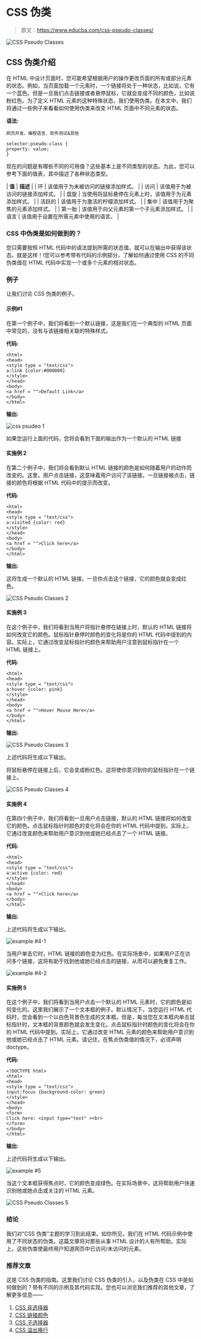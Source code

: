 # CSS 伪类

> 原文：<https://www.educba.com/css-pseudo-classes/>

![CSS Pseudo Classes](img/ca58cc211aceff7a33c29f92dbe1d3d9.png)



## CSS 伪类介绍

在 HTML 中设计页面时，您可能希望根据用户的操作更改页面的所有或部分元素的状态。例如，当页面加载一个元素时，一个链接将处于一种状态，比如说，它有一个蓝色。但是一旦我们点击链接或者悬停鼠标，它就会变成不同的颜色，比如说粉红色。为了定义 HTML 元素的这种特殊状态，我们使用伪类。在本文中，我们将通过一些例子来看看如何使用伪类来改变 HTML 页面中不同元素的状态。

**语法:**

<small>网页开发、编程语言、软件测试&其他</small>

```
selector:pseudo-class {
property: value;
}
```

现在的问题是有哪些不同的可用值？这些基本上是不同类型的状态。为此，您可以参考下面的值表，其中描述了各种状态类型。

| **值** | **描述** |
| 环 | 该值用于为未被访问的链接添加样式。 |
| 访问 | 该值用于为被访问的链接添加样式。 |
| 盘旋 | 当使用将鼠标悬停在元素上时，该值用于为元素添加样式。 |
| 活跃的 | 该值用于为激活的柠檬添加样式。 |
| 集中 | 该值用于为聚焦的元素添加样式。 |
| 第一胎 | 该值用于向父元素的第一个子元素添加样式。 |
| 语言 | 该值用于设置在所需元素中使用的语言。 |

### CSS 中伪类是如何做到的？

您只需要按照 HTML 代码中的语法提到所需的状态值，就可以在输出中获得该状态。就是这样！!您可以参考带有代码的示例部分，了解如何通过使用 CSS 的不同伪类值在 HTML 代码中实现一个或多个元素的相对状态。

### 例子

让我们讨论 CSS 伪类的例子。

#### 示例#1

在第一个例子中，我们将看到一个默认链接，这是我们在一个典型的 HTML 页面中常见的，没有与该链接相关联的特殊样式。

**代码:**

```
<html>
<head>
<style type = "text/css">
a:link {color:#000000}
</style>
</head>
<body>
<a href = "">Default Link</a>
</body>
</html>
```

**输出:**

![css psudeo 1](img/d83a20eebd42b548f2fed85c73a48b1b.png)



如果您运行上面的代码，您将会看到下面的输出作为一个默认的 HTML 链接

#### 实施例 2

在第二个例子中，我们将会看到默认 HTML 链接的颜色是如何随着用户的动作而改变的。这里，用户点击链接，这意味着用户访问了该链接。一旦链接被点击，链接的颜色将根据 HTML 代码中的提示而改变。

**代码:**

```
<html>
<head>
<style type = "text/css">
a:visited {color: red}
</style>
</head>
<body>
<a href = "">Click here</a>
</body>
</html>
```

**输出:**

这将生成一个默认的 HTML 链接。一旦你点击这个链接，它的颜色就会变成红色。

![CSS Pseudo Classes 2](img/abdcffd38f7b859456a38b7d55ee7e25.png)



#### 实施例 3

在这个例子中，我们将看到当用户将指针悬停在链接上时，默认的 HTML 链接将如何改变它的颜色。鼠标指针悬停时颜色的变化将是你的 HTML 代码中提到的内容。实际上，它通过改变鼠标指针的颜色来帮助用户注意到鼠标指针在一个 HTML 链接上。

**代码:**

```
<html>
<head>
<style type = "text/css">
a:hover {color: pink}
</style>
</head>
<body>
<a href = "">Hover Mouse Here</a>
</body>
</html>
```

**输出:**

![CSS Pseudo Classes 3](img/88d0cb4ec26689a5dce30c2a2a045c27.png)



上述代码将生成以下输出。

将鼠标悬停在链接上后，它会变成粉红色。这将使你意识到你的鼠标指针在一个链接上。

![CSS Pseudo Classes 4](img/cd7ba6d24bcf1b6a2b4fa246139b0760.png)



#### 实施例 4

在第四个例子中，我们将看到一旦用户点击链接，默认的 HTML 链接将如何改变它的颜色。点击鼠标指针时颜色的变化将会在你的 HTML 代码中提到。实际上，它通过改变颜色来帮助用户意识到他或她已经点击了一个 HTML 链接。

**代码:**

```
<html>
<head>
<style type = "text/css">
a:active {color: red}
</style>
</head>
<body>
<a href = "">Click here</a>
</body>
</html>
```

**输出:**

上述代码将生成以下输出。

![example #4-1](img/025f0d801485b674db7dc12dcd4d7b92.png)



当用户单击它时，HTML 链接的颜色变为红色。在实际场景中，如果用户正在访问多个链接，这将有助于找到他或她已经点击的链接，从而可以避免重复工作。

![example #4-2](img/1a8e2d9b20cfc66f7e6b6c83f5ea61bd.png)



#### 实施例 5

在这个例子中，我们将看到当用户点击一个默认的 HTML 元素时，它的颜色是如何变化的。这里我们展示了一个文本框的例子。默认情况下，当您运行 HTML 代码时，您会看到一个以白色背景色生成的文本框。但是，每当您在文本框内单击鼠标指针时，文本框的背景颜色就会发生变化。点击鼠标指针时颜色的变化将会在你的 HTML 代码中提到。实际上，它通过改变 HTML 元素的颜色来帮助用户意识到他或她已经点击了 HTML 元素。请记住，在焦点伪类值的情况下，必须声明 doctype。

**代码:**

```
<!DOCTYPE html>
<html>
<head>
<style type = "text/css">
input:focus {background-color: green}
</style>
</head>
<body>
<form>
Click here: <input type="text" ><br>
</form>
</body>
</html>
```

**输出:**

上述代码将生成以下输出。

![example #5](img/bffb2f5e43cedf358398a7722f6b1610.png)



当这个文本框获得焦点时，它的颜色变成绿色。在实际场景中，这将帮助用户快速识别他或她点击或关注的 HTML 元素。

![CSS Pseudo Classes 5](img/473b52a822beedff1143d3f91e060ae2.png)



### 结论

我们对“CSS 伪类”主题的学习到此结束。如你所见，我们在 HTML 代码示例中使用了不同状态的伪类。这篇文章将对那些从事 HTML 设计的人有所帮助。实际上，这些伪类使最终用户知道网页中已访问/未访问的元素。

### 推荐文章

这是 CSS 伪类的指南。这里我们讨论 CSS 伪类的引入，以及伪类在 CSS 中是如何做到的？带有不同的示例及其代码实现。您也可以浏览我们推荐的其他文章，了解更多信息——

1.  [CSS 非选择器](https://www.educba.com/css-not-selector/)
2.  [CSS 链接颜色](https://www.educba.com/css-link-color/)
3.  [CSS 子选择器](https://www.educba.com/css-child-selector/)
4.  [CSS 溢出换行](https://www.educba.com/css-overflow-wrap/)





